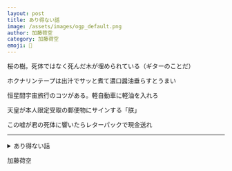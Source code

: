 ```yaml
---
layout: post
title: あり得ない話
image: /assets/images/ogp_default.png
author: 加藤荷空
category: 加藤荷空
emoji: 🛝
---
```


<div class="tanka-area"><div class="tanka">
<p>桜の樹。死体ではなく死んだ木が埋められている（ギターのことだ）</p>
<p>ホクナリンテープは出汁でサッと煮て濃口醤油垂らすとうまい</p>
<p>恒星間宇宙旅行のコツがある。軽自動車に軽油を入れろ</p>
<p>天皇が本人限定受取の郵便物にサインする「朕」</p>
<p>この嘘が君の死体に響いたらレターパックで現金送れ</p></div></div>

---

<details><summary>あり得ない話</summary>
桜の樹。死体ではなく死んだ木が埋められている（ギターのことだ）<br />
ホクナリンテープは出汁でサッと煮て濃口醤油垂らすとうまい<br />
恒星間宇宙旅行のコツがある。軽自動車に軽油を入れろ<br />
天皇が本人限定受取の郵便物にサインする「朕」<br />
この嘘が君の死体に響いたらレターパックで現金送れ<br />
</details>

加藤荷空
